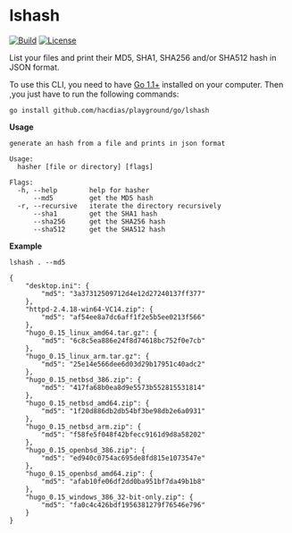 # lshash
[![Build](https://img.shields.io/travis/hacdias/lshash.svg?style=flat-square)](https://travis-ci.org/hacdias/lshash) [![License](https://img.shields.io/github/license/hacdias/lshash.svg?style=flat-square)](https://github.com/hacdias/lshash/blob/master/LICENSE)

List your files and print their MD5, SHA1, SHA256 and/or SHA512 hash in JSON format.


To use this CLI, you need to have [Go 1.1+](https://golang.org/) installed on your computer. Then ,you just have to run the following commands:

```
go install github.com/hacdias/playground/go/lshash
```

**Usage**

```
generate an hash from a file and prints in json format

Usage:
  hasher [file or directory] [flags]

Flags:
  -h, --help        help for hasher
      --md5         get the MD5 hash
  -r, --recursive   iterate the directory recursively
      --sha1        get the SHA1 hash
      --sha256      get the SHA256 hash
      --sha512      get the SHA512 hash
```

**Example**

```
lshash . --md5
```

```
{
    "desktop.ini": {
        "md5": "3a37312509712d4e12d27240137ff377"
    },
    "httpd-2.4.18-win64-VC14.zip": {
        "md5": "af54ee8a7dc6aff1f2e5b5ee0213f566"
    },
    "hugo_0.15_linux_amd64.tar.gz": {
        "md5": "6c8c5ea886e24f8d74618bc752f0e7cb"
    },
    "hugo_0.15_linux_arm.tar.gz": {
        "md5": "25e14e566dee6d03d29b17951c40adc2"
    },
    "hugo_0.15_netbsd_386.zip": {
        "md5": "417fa68b0ea8d9e5573b552815531814"
    },
    "hugo_0.15_netbsd_amd64.zip": {
        "md5": "1f20d886db2db54bf3be98db2e6a0931"
    },
    "hugo_0.15_netbsd_arm.zip": {
        "md5": "f58fe5f048f42bfecc9161d9d8a58202"
    },
    "hugo_0.15_openbsd_386.zip": {
        "md5": "ed940c0754ac695de8fd815e1073547e"
    },
    "hugo_0.15_openbsd_amd64.zip": {
        "md5": "afab10fe06df2dd0ba951bf7da49b1b8"
    },
    "hugo_0.15_windows_386_32-bit-only.zip": {
        "md5": "fa0c4c426bdf1956381279f76546e796"
    }
}
```
